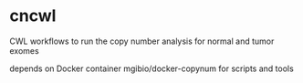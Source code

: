 # cncwl
CWL workflows to run the copy number analysis for normal and tumor exomes

depends on Docker container mgibio/docker-copynum for scripts and tools
